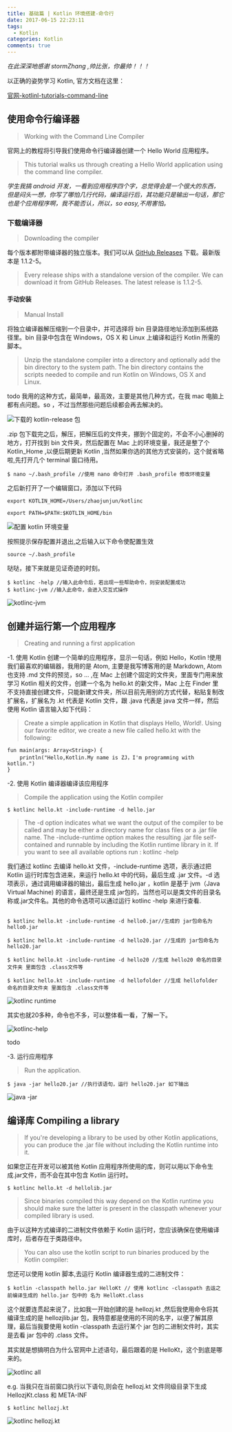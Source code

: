 ```yaml
---
title: 基础篇 | Kotlin 环境搭建-命令行
date: 2017-06-15 22:23:11
tags:
  - Kotlin
categories: Kotlin
comments: true
---
```


*在此深深地感谢 stormZhang ,帅比张，你最帅！！！*

以正确的姿势学习 Kotlin, 官方文档在这里：

[官网-kotlinl-tutorials-command-line](https://kotlinlang.org/docs/tutorials/command-line.html)

## 使用命令行编译器

>Working with the Command Line Compiler

官网上的教程将引导我们使用命令行编译器创建一个 Hello World 应用程序。

>This tutorial walks us through creating a Hello World application using the command line compiler.

*学生我搞 android 开发，一看到应用程序四个字，总觉得会是一个很大的东西，但是闷头一想，你写了哪怕几行代码，编译运行后，其功能只是输出一句话，那它也是个应用程序啊，我不能否认，所以，so easy,不用害怕。*

### 下载编译器

>Downloading the compiler

每个版本都附带编译器的独立版本。我们可以从 [GitHub Releases](https://github.com/JetBrains/kotlin/releases/tag/v1.1.2-5) 下载。最新版本是 1.1.2-5。

>Every release ships with a standalone version of the compiler. We can download it from GitHub Releases. The latest release is 1.1.2-5.

#### 手动安装

>Manual Install

将独立编译器解压缩到一个目录中，并可选择将 bin 目录路径地址添加到系统路径里。bin 目录中包含在 Windows，OS X 和 Linux 上编译和运行 Kotlin 所需的脚本。

>Unzip the standalone compiler into a directory and optionally add the bin directory to the system path. The bin directory contains the scripts needed to compile and run Kotlin on Windows, OS X and Linux.

todo 我用的这种方式，最简单，最高效，主要是其他几种方式，在我 mac 电脑上都有点问题。so ，不过当然那些问题后续都会再去解决的。

![下载的 kotlin-release 包](/2017/06/15/kotlin-command-line/kotlin_release.png)

.zip 包下载完之后，解压，把解压后的文件夹，挪到个固定的，不会不小心删掉的地方，打开找到 bin 文件夹，然后配置在 Mac 上的环境变量，我还是整了个 Kotlin_Home ,以便后期更新 Kotlin ,当然如果你选的其他方式安装的，这个就省略啦,先打开几个 terminal 窗口待用。

```
$ nano ~/.bash_profile //使用 nano 命令打开 .bash_profile 修改环境变量

```

之后新打开了一个编辑窗口，添加以下代码

```
export KOTLIN_HOME=/Users/zhaojunjun/kotlinc

export PATH=$PATH:$KOTLIN_HOME/bin
```

![配置 kotlin 环境变量](/2017/06/15/kotlin-command-line/kotlin_path.png)

按照提示保存配置并退出,之后输入以下命令使配置生效

```
source ~/.bash_profile
```

哒哒，接下来就是见证奇迹的时刻。

```
$ kotlinc -help //输入此命令后，若出现一些帮助命令，则安装配置成功
$ kotlinc-jvm //输入此命令，会进入交互式操作
```
![kotlinc-jvm](/2017/06/15/kotlin-command-line/kotlin_jvm.png)

## 创建并运行第一个应用程序

> Creating and running a first application

-1. 使用 Kotlin 创建一个简单的应用程序，显示一句话，例如 Hello，Kotlin !使用我们最喜欢的编辑器，我用的是 Atom, 主要是我写博客用的是 Markdown, Atom 也支持 .md 文件的预览，so ... ,在 Mac 上创建个固定的文件夹，里面专门用来放学习 Kotlin 相关的文件，创建一个名为 hello.kt 的新文件，Mac 上在 Finder 里不支持直接创建文件，只能新建文件夹，所以目前先用别的方式代替，粘贴复制改扩展名，扩展名为 .kt 代表是 Kotlin 文件，跟 .java 代表是 java 文件一样，然后使用 Kotlin 语言输入如下代码：

>Create a simple application in Kotlin that displays Hello, World!. Using our favorite editor, we create a new file called hello.kt with the following:

```
fun main(args: Array<String>) {
    println("Hello,Kotlin.My name is ZJ，I'm programming with kotlin.")
}
```

-2. 使用 Kotlin 编译器编译该应用程序

>Compile the application using the Kotlin compiler

```
$ kotlinc hello.kt -include-runtime -d hello.jar
```

>The -d option indicates what we want the output of the compiler to be called and may be either a directory name for class files or a .jar file name. The -include-runtime option makes the resulting .jar file self-contained and runnable by including the Kotlin runtime library in it. If you want to see all available options run : kotlinc -help

我们通过 kotlinc 去编译 hello.kt 文件，-include-runtime 选项，表示通过把 Kotlin 运行时库包含进来，来运行 hello.kt 中的代码，最后生成 .jar 文件。-d 选项表示，通过调用编译器的输出，最后生成 hello.jar ，kotlin 是基于 jvm（Java Virtual Machine) 的语言，最终还是生成 jar包的，当然也可以是类文件的目录名称或.jar文件名。其他的命令选项可以通过运行 kotlinc -help 来进行查看.
```

$ kotlinc hello.kt -include-runtime -d hello0.jar//生成的 jar包命名为 hello0.jar

$ kotlinc hello.kt -include-runtime -d hello20.jar //生成的 jar包命名为 hello20.jar

$ kotlinc hello.kt -include-runtime -d hello20 //生成 hello20 命名的目录文件夹 里面包含 .class文件等

$ kotlinc hello.kt -include-runtime -d hellofolder //生成 hellofolder 命名的目录文件夹 里面包含 .class文件等
```
![kotlinc runtime](/2017/06/15/kotlin-command-line/kotlin_jar.png)

其实也就20多种，命令也不多，可以整体看一看，了解一下。

![kotlinc-help](/2017/06/15/kotlin-command-line/kotlin_help.png)

todo

-3. 运行应用程序

>Run the application.

```
$ java -jar hello20.jar //执行该语句，运行 hello20.jar 如下输出
```
![java -jar](/2017/06/15/kotlin-command-line/java_jar.png)

## 编译库 Compiling a library

>If you're developing a library to be used by other Kotlin applications, you can produce the .jar file without including the Kotlin runtime into it.

如果您正在开发可以被其他 Kotlin 应用程序所使用的库，则可以用以下命令生成.jar文件，而不会在其中包含 Kotlin 运行时。

```
$ kotlinc hello.kt -d hellolib.jar
```

>Since binaries compiled this way depend on the Kotlin runtime you should make sure the latter is present in the classpath whenever your compiled library is used.

由于以这种方式编译的二进制文件依赖于 Kotlin 运行时，您应该确保在使用编译库时，后者存在于类路径中。

>You can also use the kotlin script to run binaries produced by the Kotlin compiler:

您还可以使用 kotlin 脚本,去运行 Kotlin 编译器生成的二进制文件：

```
$ kotlin -classpath hello.jar HelloKt // 使用 kotlinc -classpath 去运之前编译生成的 hello.jar 包中的 名为 HelloKt.class
```

这个就要连贯起来说了，比如我一开始创建的是 hellozj.kt ,然后我使用命令将其编译生成的是 hellozjlib.jar 包，我特意都是使用的不同的名字，以便了解其原理，最后当我要使用 kotlin -classpath 去运行某个 jar 包的二进制文件时，其实是去看  jar 包中的 .class 文件。

其实就是想搞明白为什么官网中上述语句，最后跟着的是 HelloKt，这个到底是哪来的。

![kotlinc all](/2017/06/15/kotlin-command-line/kotlin_classpath.png)


e.g. 当我只在当前窗口执行以下语句,则会在 hellozj.kt 文件同级目录下生成 HellozjKt.class 和 META-INF

```
$ kotlinc hellozj.kt
```
![kotlinc hellozj.kt](/2017/06/15/kotlin-command-line/kotlinc_kt.png)
